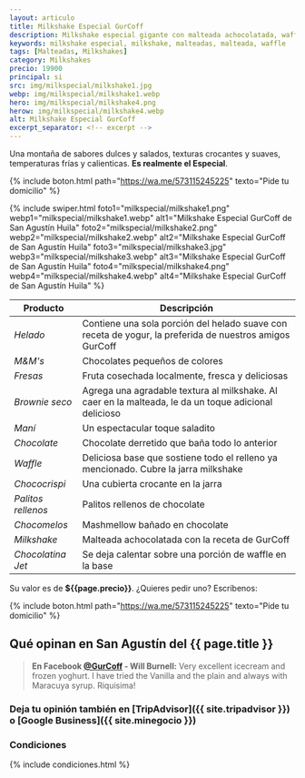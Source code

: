 ```yaml
---
layout: articulo
title: Milkshake Especial GurCoff
description: Milkshake especial gigante con malteada achocolatada, waffle, fresas, maní, chocolates y helado
keywords: milkshake especial, milkshake, malteadas, malteada, waffle
tags: [Malteadas, Milkshakes]
category: Milkshakes
precio: 19900
principal: si
src: img/milkspecial/milkshake1.jpg
webp: img/milkspecial/milkshake1.webp
hero: img/milkspecial/milkshake4.png
herow: img/milkspecial/milkshake4.webp
alt: Milkshake Especial GurCoff
excerpt_separator: <!-- excerpt -->
---
```

Una montaña de sabores dulces y salados, texturas crocantes y suaves, temperaturas frías y calienticas. **Es realmente el Especial**.

<!-- excerpt -->

{% include boton.html path="https://wa.me/573115245225" texto="Pide tu domicilio" %}

{% include swiper.html foto1="milkspecial/milkshake1.png" webp1="milkspecial/milkshake1.webp" alt1="Milkshake Especial GurCoff de San Agustín Huila" foto2="milkspecial/milkshake2.png" webp2="milkspecial/milkshake2.webp" alt2="Milkshake Especial GurCoff de San Agustín Huila" foto3="milkspecial/milkshake3.jpg" webp3="milkspecial/milkshake3.webp" alt3="Milkshake Especial GurCoff de San Agustín Huila" foto4="milkspecial/milkshake4.png" webp4="milkspecial/milkshake4.webp" alt4="Milkshake Especial GurCoff de San Agustín Huila" %}

| Producto | Descripción |
| ----------- | ------ |
| *Helado* | Contiene una sola porción del helado suave con receta de yogur, la preferida de nuestros amigos GurCoff |
| *M&M's* | Chocolates pequeños de colores |
| *Fresas* | Fruta cosechada localmente, fresca y deliciosas |
| *Brownie seco* | Agrega una agradable textura al milkshake. Al caer en la malteada, le da un toque adicional delicioso |
| *Maní* | Un espectacular toque saladito |
| *Chocolate* | Chocolate derretido que baña todo lo anterior |
| *Waffle* | Deliciosa base que sostiene todo el relleno ya mencionado. Cubre la jarra milkshake |
| *Chococrispi* | Una cubierta crocante en la jarra |
| *Palitos rellenos* | Palitos rellenos de chocolate |
| *Chocomelos* | Mashmellow bañado en chocolate |
| *Milkshake* | Malteada achocolatada con la receta de GurCoff |
| *Chocolatina Jet* | Se deja calentar sobre una porción de waffle en la base |

Su valor es de **${{page.precio}}**. ¿Quieres pedir uno? Escríbenos:

{% include boton.html path="https://wa.me/573115245225" texto="Pide tu domicilio" %}

## Qué opinan en San Agustín del {{ page.title }}

> **En Facebook [@GurCoff]({{site.facebook}}) - Will Burnell:** Very excellent icecream and frozen yoghurt. I have tried the Vanilla and the plain and always with Maracuya syrup. Riquisima!

### Deja tu opinión también en [TripAdvisor]({{ site.tripadvisor }}) o [Google Business]({{ site.minegocio }})

### Condiciones

{% include condiciones.html %}
